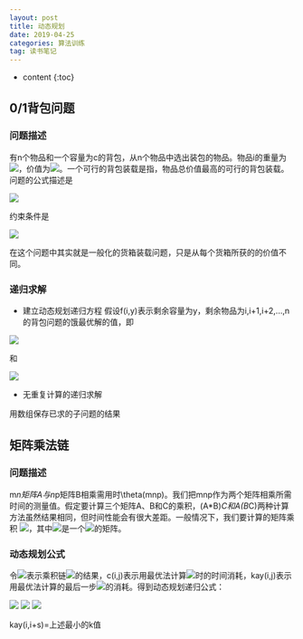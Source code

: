 ```yaml
---
layout: post
title: 动态规划
date: 2019-04-25
categories: 算法训练
tag: 读书笔记
---
```


* content
{:toc}

## 0/1背包问题

### 问题描述

有n个物品和一个容量为c的背包，从n个物品中选出装包的物品。物品i的重量为<img src="https://latex.codecogs.com/png.latex?w_i">，价值为<img src="https://latex.codecogs.com/png.latex?p_i">。一个可行的背包装载是指，物品总价值最高的可行的背包装载。问题的公式描述是

<img src="https://latex.codecogs.com/png.latex?max\sum_{i=1}^np_ix_i">

约束条件是

<img src="https://latex.codecogs.com/png.latex?\sum_{i=1}^nw_ix_i\leqalant c 且x_i\in \{0,1\},1\leqslant i\leqslant n">

在这个问题中其实就是一般化的货箱装载问题，只是从每个货箱所获的的价值不同。

### 递归求解

-  建立动态规划递归方程
  假设f(i,y)表示剩余容量为y，剩余物品为i,i+1,i+2,...,n的背包问题的饿最优解的值，即

  <img src="https://latex.codecogs.com/png.latex?f(n,y)=\left\{\begin{matrix}&space;p^n\,\,\,\,\,\,\,\,\,\,\,y\geqslant&space;w_n\\&space;0\,\,\,\,0\leqslant&space;y\leqslant&space;w_n&space;\end{matrix}\right.">

  和

  <img src="https://latex.codecogs.com/png.latex?f(i,y)=\left\{\begin{matrix}&space;max\{f(i&plus;1,y),f(i&plus;1,y-w_i)&plus;p_i\}\,\,\,\,\,y\geqslant&space;w_n\\&space;f(i&plus;1,y)\,\,\,\,\,\,\,\,\,\,\,\,\,\,\,\,\,\,\,\,\,\,\0\leqslant&space;y\leqslant&space;w_n&space;\end{matrix}\right.">

- 无重复计算的递归求解

用数组保存已求的子问题的结果

## 矩阵乘法链

### 问题描述

m*n矩阵A与n*p矩阵B相乘需用时\theta(mnp)。我们把mnp作为两个矩阵相乘所需时间的测量值。假定要计算三个矩阵A、B和C的乘积，(A*B)*C和A(B*C)两种计算方法虽然结果相同，但时间性能会有很大差距。一般情况下，我们要计算的矩阵乘积 <img src="https://latex.codecogs.com/png.latex?M_1*M_2*...*M_q">，其中<img src="https://latex.codecogs.com/png.latex?M_i">是一个<img src="https://latex.codecogs.com/png.latex?r_i*r_{i+1}">的矩阵。

### 动态规划公式

令<img src="https://latex.codecogs.com/png.latex?M_{ij}">表示乘积链<img src="https://latex.codecogs.com/png.latex?M_i*...*M_j">的结果，c(i,j)表示用最优法计算<img src="https://latex.codecogs.com/png.latex?M_{i,j}">时的时间消耗，kay(i,j)表示用最优法计算的最后一步<img src="https://latex.codecogs.com/png.latex?M_{i,k}*M_{k+1,j}">的消耗。得到动态规划递归公式：

<img src="https://latex.codecogs.com/png.latex?c(i,i)=0,1\leqslant i\leqslant q">

<img src="https://latex.codecogs.com/png.latex?c(i,i+1)=r_ir_{i+1}r_{i+2},kay(i,i+1)=i,1\leqslant i< q">

<img src="https://latex.codecogs.com/png.latex?c(i,i+s)=min(c(i,k)+c(k+1,i+s)+r_ir_{k+1}r_{i+s}),1\leqslant i\leqslant q-s,1< s< q">

kay(i,i+s)=上述最小的k值
